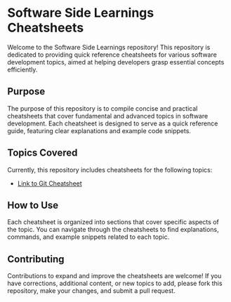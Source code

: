 # Software Side Learnings Cheatsheets

Welcome to the Software Side Learnings repository! This repository is dedicated to providing quick reference cheatsheets for various software development topics, aimed at helping developers grasp essential concepts efficiently.

## Purpose

The purpose of this repository is to compile concise and practical cheatsheets that cover fundamental and advanced topics in software development. Each cheatsheet is designed to serve as a quick reference guide, featuring clear explanations and example code snippets.

## Topics Covered

Currently, this repository includes cheatsheets for the following topics:

- [Link to Git Cheatsheet](/Git.md)

## How to Use

Each cheatsheet is organized into sections that cover specific aspects of the topic. You can navigate through the cheatsheets to find explanations, commands, and example snippets related to each topic.

## Contributing

Contributions to expand and improve the cheatsheets are welcome! If you have corrections, additional content, or new topics to add, please fork this repository, make your changes, and submit a pull request.
